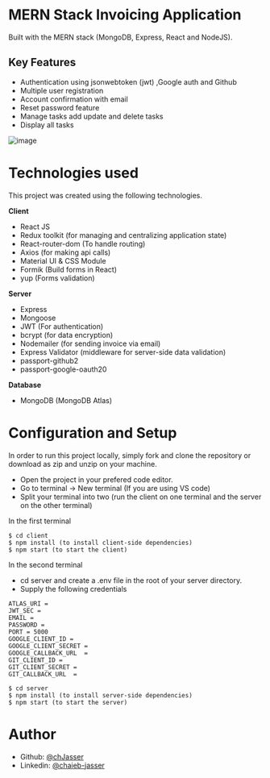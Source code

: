 # MERN Stack Invoicing Application
Built with the MERN stack (MongoDB, Express, React and NodeJS).

## Key Features
* Authentication using jsonwebtoken (jwt) ,Google auth and Github
* Multiple user registration
* Account confirmation with email
* Reset password feature
* Manage tasks add update and delete tasks
* Display all tasks

![image](https://user-images.githubusercontent.com/79003907/206995414-ba22b3a3-1a40-4239-9139-030fd013565e.png)

# Technologies used
This project was created using the following technologies.

**Client**

* React JS
* Redux toolkit (for managing and centralizing application state)
* React-router-dom (To handle routing)
* Axios (for making api calls)
* Material UI & CSS Module 
* Formik (Build forms in React)
* yup (Forms validation)

**Server**

* Express
* Mongoose
* JWT (For authentication)
* bcrypt (for data encryption)
* Nodemailer (for sending invoice via email)
* Express Validator (middleware for server-side data validation)
* passport-github2
* passport-google-oauth20

**Database**

* MongoDB (MongoDB Atlas)

# Configuration and Setup
In order to run this project locally, simply fork and clone the repository or download as zip and unzip on your machine.

* Open the project in your prefered code editor.
* Go to terminal -> New terminal (If you are using VS code)
* Split your terminal into two (run the client on one terminal and the server on the other terminal)

In the first terminal
```
$ cd client
$ npm install (to install client-side dependencies)
$ npm start (to start the client)
```
In the second terminal

* cd server and create a .env file in the root of your server directory.
* Supply the following credentials
```
ATLAS_URI = 
JWT_SEC = 
EMAIL =
PASSWORD =
PORT = 5000
GOOGLE_CLIENT_ID =
GOOGLE_CLIENT_SECRET =
GOOGLE_CALLBACK_URL  =
GIT_CLIENT_ID =
GIT_CLIENT_SECRET =
GIT_CALLBACK_URL  =
```
```
$ cd server
$ npm install (to install server-side dependencies)
$ npm start (to start the server)
```
# Author

* Github: [@chJasser](https://github.com/chJasser)
* Linkedin: [@chaieb-jasser](https://www.linkedin.com/in/chaieb-jasser-b088a0205/)
